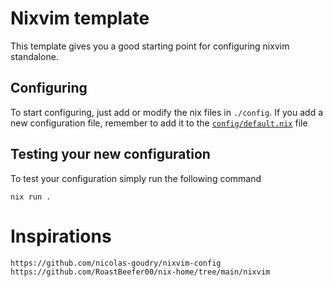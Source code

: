 # Nixvim template

This template gives you a good starting point for configuring nixvim standalone.

## Configuring

To start configuring, just add or modify the nix files in `./config`.
If you add a new configuration file, remember to add it to the
[`config/default.nix`](./config/default.nix) file

## Testing your new configuration

To test your configuration simply run the following command

```
nix run .
```

# Inspirations
```
https://github.com/nicolas-goudry/nixvim-config
https://github.com/RoastBeefer00/nix-home/tree/main/nixvim
```

